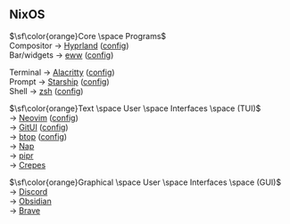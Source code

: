 ## NixOS

$\sf\color{orange}Core \space Programs$<br>
Compositor -> [Hyprland](https://github.com/hyprwm/Hyprland) ([config](https://github.com/SkohTV/dotfiles/tree/main/.config/hypr))<br>
Bar/widgets -> [eww](https://github.com/elkowar/eww) ([config](https://github.com/SkohTV/dotfiles/tree/main/.config/eww))<br>

Terminal -> [Alacritty](https://github.com/alacritty/alacritty) ([config](https://github.com/SkohTV/dotfiles/tree/main/.config/alacritty))<br>
Prompt -> [Starship](https://github.com/starship/starship) ([config](https://github.com/SkohTV/dotfiles/blob/main/.config/starship.toml))<br>
Shell -> [zsh](https://github.com/zsh-users/zsh) ([config](https://github.com/SkohTV/dotfiles/blob/main/home/.zshrc))<br>


$\sf\color{orange}Text \space User \space Interfaces \space (TUI)$<br>
-> [Neovim](https://github.com/neovim/neovim) ([config](https://github.com/SkohTV/dotfiles/tree/main/.config/nvim))<br>
-> [GitUI](https://github.com/extrawurst/gitui) ([config](https://github.com/SkohTV/dotfiles/tree/main/.config/gitui))<br>
-> [btop](https://github.com/aristocratos/btop) ([config](https://github.com/SkohTV/dotfiles/tree/main/.config/btop))<br>
-> [Nap](https://github.com/maaslalani/nap)<br>
-> [pipr](https://github.com/elkowar/pipr)<br>
-> [Crepes](https://github.com/SkohTV/crepes)<br>


$\sf\color{orange}Graphical \space User \space Interfaces \space (GUI)$<br>
-> [Discord](https://discord.com)<br>
-> [Obsidian](https://obsidian.md)<br>
-> [Brave](https://brave.com)<br>
<!-- -> [Tor Browser](https://www.torproject.org)<br> -->
<!-- -> [Metasploit](https://www.metasploit.com)<br> -->
<!-- -> [Ghidra](https://ghidra-sre.org)<br> -->
<!-- -> [ImHex](https://github.com/WerWolv/ImHex)<br> -->
<!-- -> [qFlipper](https://github.com/flipperdevices/qFlipper)<br> -->
<!-- -> [qBitTorrent](https://github.com/qbittorrent/qBittorrent)<br> -->
<!-- -> [VirtualBox]()<br> -->


<!-- ### TODO

Check doc : https://nixos-and-flakes.thiscute.world/best-practices/intro

To add: <br>
\- [JetBrains Mono NF NL](https://github.com/ryanoasis/nerd-fonts)<br>
\- [Vimix Cursors White](https://github.com/vinceliuice/Vimix-cursors)<br>
\- GTK theme -->
























